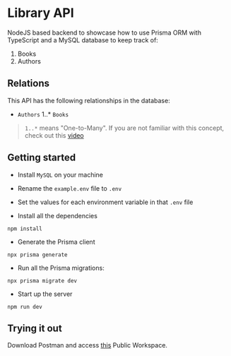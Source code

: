 # Library API

NodeJS based backend to showcase how to use Prisma ORM with TypeScript and a MySQL database to keep track of:

1. Books
2. Authors

## Relations

This API has the following relationships in the database:

- `Authors` 1..* `Books`

> `1..*` means "One-to-Many". If you are not familiar with this concept, check out this [video](https://www.youtube.com/watch?v=xsg9BDiwiJE)

## Getting started

- Install `MySQL` on your machine
- Rename the `example.env` file to `.env`
- Set the values for each environment variable in that `.env` file

- Install all the dependencies

```
npm install
```

- Generate the Prisma client

```
npx prisma generate
```

- Run all the Prisma migrations:

```
npx prisma migrate dev
```

- Start up the server

```
npm run dev
```

## Trying it out

Download Postman and access [this](https://www.postman.com/dark-sunset-399073/workspace/library) Public Workspace.